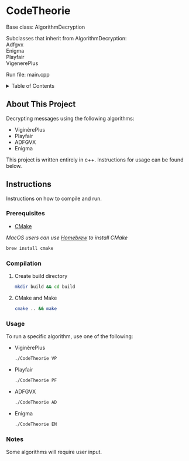 # CodeTheorie

Base class: AlgorithmDecryption 

Subclasses that inherit from AlgorithmDecryption: \
Adfgvx \
Enigma \
Playfair \
VigenerePlus

Run file: main.cpp

<!-- TABLE OF CONTENTS -->
<details>
  <summary>Table of Contents</summary>
  <ol>
    <li>
      <a href="#about-this-project">About This Project</a>
    </li>
    <li>
      <a href="#instructions">Instructions</a>
      <ul>
        <li><a href="#prerequisites">Prerequisites</a></li>
        <li><a href="#compilation">Compilation</a></li>
        <li><a href="#usage">Usage</a></li>
      </ul>
    </li>
  </ol>
</details>

<!-- ABOUT THIS PROJECT -->
## About This Project
Decrypting messages using the following algorithms:
* ViginèrePlus
* Playfair
* ADFGVX
* Enigma

This project is written entirely in c++. Instructions for usage can be found below.

<!-- INSTRUCTIONS -->
## Instructions

Instructions on how to compile and run.

### Prerequisites

* [CMake](https://cmake.org/install/)

_MacOS users can use [Homebrew](https://brew.sh/) to install CMake_
```sh
brew install cmake
```

### Compilation

1.  Create build directory
    ```sh
    mkdir build && cd build
    ```
    
2.  CMake and Make
    ```sh
    cmake .. && make
    ```
    
### Usage
To run a specific algorithm, use one of the following:
* ViginèrePlus
    ```sh
    ./CodeTheorie VP
    ```
* Playfair
    ```sh
    ./CodeTheorie PF
    ```
* ADFGVX
    ```sh
    ./CodeTheorie AD
    ```
* Enigma
    ```sh
    ./CodeTheorie EN
    ```
  
### Notes
Some algorithms will require user input.
